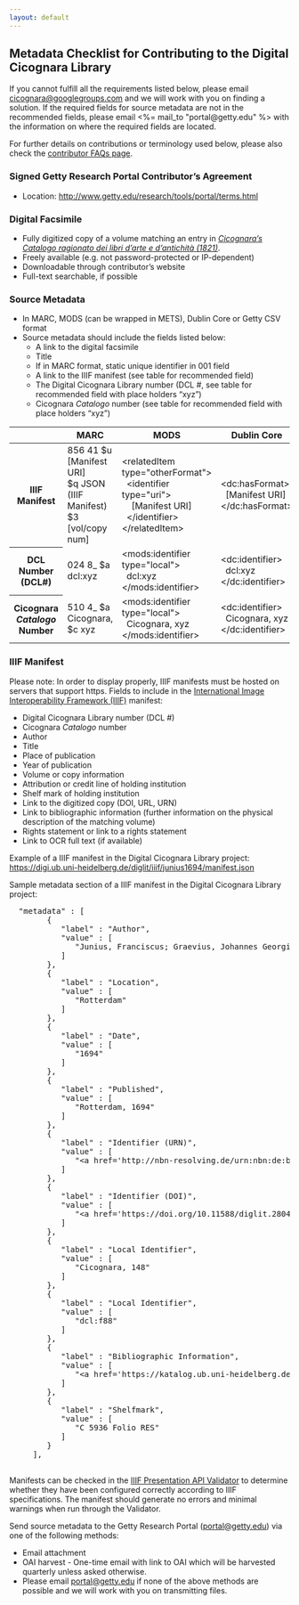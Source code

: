 ```yaml
---
layout: default
---
```

<section class="checklist" id="checklist">
  <h1>Metadata Checklist for Contributing to the Digital Cicognara Library</h1>
  <p>If you cannot fulfill all the requirements listed below, please email
    <a href="mailto:cicognara@googlegroups.com">cicognara@googlegroups.com</a> and we will work with you on finding a solution.  If the required fields for source metadata are not in the recommended fields, please email <%= mail_to "portal@getty.edu" %> with the information on where the required fields are located.</p>
  <p>For further details on contributions or terminology used below, please also check the
    <a href="faq.html">contributor FAQs page</a>.</p>

  <h3>Signed Getty Research Portal Contributor’s Agreement</h3>
  <ul>
    <li>Location: <a href="http://www.getty.edu/research/tools/portal/terms.html">http://www.getty.edu/research/tools/portal/terms.html</a>
  </ul>

  <h3>Digital Facsimile</h3>
  <ul class="normal-size-text">
    <li>Fully digitized copy of a volume matching an entry in
      <em><a href="/catalogo">Cicognara’s Catalogo ragionato dei libri d’arte e d’antichità (1821)</a></em>.</li>
    <li>Freely available (e.g. not password-protected or IP-dependent)</li>
    <li>Downloadable through contributor’s website</li>
    <li>Full-text searchable, if possible</li>
  </ul>

  <h3>Source Metadata</h3>
  <ul class="normal-size-text">
    <li>In MARC, MODS (can be wrapped in METS), Dublin Core or Getty CSV format</li>
    <li>Source metadata should include the fields listed below:
    <ul>
      <li>A link to the digital facsimile</li>
      <li>Title</li>
      <li>If in MARC format, static unique identifier in 001 field</li>
      <li>A link to the IIIF manifest (see table for recommended field)</li>
      <li>The Digital Cicognara Library number (DCL #, see table for recommended field with place holders “xyz”)</li>
      <li>Cicognara <em>Catalogo</em> number (see table for recommended field with place holders “xyz”)</li>
    </ul></li>
  </ul>
  <table class="table">
    <thead>
      <th></th>
      <th>MARC</th>
      <th>MODS</th>
      <th>Dublin Core</th>
      <th>CSV</th>
    </thead>
    <tbody>
      <tr>
        <th scope="row">IIIF Manifest</th>
        <td>
          <div>856 41 $u [Manifest URI]</div>
          <div>$q JSON (IIIF Manifest)</div>
          <div>$3 [vol/copy num]</div>
        </td>
        <td>
          <div>&lt;relatedItem type="otherFormat"&gt;</div>
          <div>&nbsp;&nbsp;&lt;identifier type="uri"&gt;</div>
          <div>&nbsp;&nbsp;&nbsp;&nbsp;[Manifest URI]</div>
          <div>&nbsp;&nbsp;&lt;/identifier&gt;</div>
          <div>&lt;/relatedItem&gt;</div>
        </td>
        <td>
          <div>&lt;dc:hasFormat&gt;</div>
          <div>&nbsp;&nbsp;[Manifest URI]</div>
          <div>&lt;/dc:hasFormat&gt;</div>
        </td>
        <td>IIIF Manifest URL</td>
      </tr>
      <tr>
        <th scope="row">DCL Number (DCL#)</th>
        <td>024 8_ $a dcl:xyz</td>
        <td>
          <div>&lt;mods:identifier type="local"&gt;</div>
          <div>&nbsp;&nbsp;dcl:xyz</div>
          <div>&lt;/mods:identifier&gt;</div>
        </td>
        <td>
          <div>&lt;dc:identifier&gt;</div>
          <div>&nbsp;&nbsp;dcl:xyz</div>
          <div>&lt;/dc:identifier&gt;</div>
        </td>
        <td>DCL Number</td>
      </tr>
      <tr>
        <th scope="row">Cicognara <em>Catalogo</em> Number</th>
        <td>510 4_ $a Cicognara, $c xyz</td>
        <td>
          <div>&lt;mods:identifier type="local"&gt;</div>
          <div>&nbsp;&nbsp;Cicognara, xyz</div>
          <div>&lt;/mods:identifier&gt;</div>
        </td>
        <td>
          <div>&lt;dc:identifier&gt;</div>
          <div>&nbsp;&nbsp;Cicognara, xyz</div>
          <div>&lt;/dc:identifier&gt;</div>
        </td>
        <td>Cicognara Number</td>
      </tr>
    </tbody>
  </table>

  <h3>IIIF Manifest</h3>
  <p>Please note: In order to display properly, IIIF manifests must be hosted on servers that
    support https. Fields to include in the <a href="https://iiif.io/">International Image
    Interoperability Framework (IIIF)</a> manifest:</p>
  <ul class="normal-size-text">
    <li>Digital Cicognara Library number (DCL #)</li>
    <li>Cicognara <em>Catalogo</em> number</li>
    <li>Author</li>
    <li>Title</li>
    <li>Place of publication</li>
    <li>Year of publication</li>
    <li>Volume or copy information</li>
    <li>Attribution or credit line of holding institution</li>
    <li>Shelf mark of holding institution</li>
    <li>Link to the digitized copy (DOI, URL, URN)</li>
    <li>
      Link to bibliographic information (further information on the physical description
      of the matching volume)</li>
    <li>Rights statement or link to a rights statement</li>
    <li>Link to OCR full text (if available)</li>
  </ul>
  <p>Example of a IIIF manifest in the Digital Cicognara Library project:
    <a href="https://digi.ub.uni-heidelberg.de/diglit/iiif/junius1694/manifest.json">https://digi.ub.uni-heidelberg.de/diglit/iiif/junius1694/manifest.json</a></p>
  <p>Sample metadata section of a IIIF manifest in the Digital Cicognara Library project:</p>
  <pre class="code-block">
  "metadata" : [
        {
           "label" : "Author",
           "value" : [
              "Junius, Franciscus; Graevius, Johannes Georgius   [Hrsg.]"
           ]
        },
        {
           "label" : "Location",
           "value" : [
              "Rotterdam"
           ]
        },
        {
           "label" : "Date",
           "value" : [
              "1694"
           ]
        },
        {
           "label" : "Published",
           "value" : [
              "Rotterdam, 1694"
           ]
        },
        {
           "label" : "Identifier (URN)",
           "value" : [
              "&lt;a href='http://nbn-resolving.de/urn:nbn:de:bsz:16-diglit-280404'&gt;urn:nbn:de:bsz:16-diglit-280404&lt;/a&gt;"
           ]
        },
        {
           "label" : "Identifier (DOI)",
           "value" : [
              "&lt;a href='https://doi.org/10.11588/diglit.28040'&gt;10.11588/diglit.28040&lt;/a&gt;"
           ]
        },
        {
           "label" : "Local Identifier",
           "value" : [
              "Cicognara, 148"
           ]
        },
        {
           "label" : "Local Identifier",
           "value" : [
              "dcl:f88"
           ]
        },
        {
           "label" : "Bibliographic Information",
           "value" : [
              "&lt;a href='https://katalog.ub.uni-heidelberg.de/titel/67887612'&gt;View in catalogue&lt;/a&gt;"
           ]
        },
        {
           "label" : "Shelfmark",
           "value" : [
              "C 5936 Folio RES"
           ]
        }
     ],
  </pre>

  <p>Manifests can be checked in the
    <a href="https://iiif.io/api/presentation/validator/service">IIIF Presentation API
    Validator</a> to determine whether they have been configured correctly according to IIIF
    specifications. The manifest should generate no errors and minimal warnings when run through
    the Validator.</p>

  <p>Send source metadata to the Getty Research Portal
    (<a href="mailto:portal@getty.edu">portal@getty.edu</a>) via one of the following methods:</p>
  <ul class="normal-size-text">
    <li>Email attachment</li>
    <li>OAI harvest - One-time email with link to OAI which will be harvested quarterly unless asked otherwise.</li>
    <li>Please email <a href="mailto:portal@getty.edu">portal@getty.edu</a> if none of the above
      methods are possible and we will work with you on transmitting files.</li>
  </ul>

</section>
